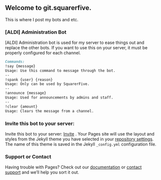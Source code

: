 ## Welcome to git.squarerfive.

This is where I post my bots and etc.



### [ALDI] Administration Bot

[ALDI] Administration bot is used for my server to ease things out and replace the other bots. If you want to use this on your server, it must be properly configured for each channel.

```markdown
Commands:
!say {message}
Usage: Use this command to message through the bot.
--
!spank {user} {reason}
Usage: Only can be used by SquarerFive.
--
!announce {message}
Usage: Used for announcements by admins and staff.
--
!clear {amount}
Usage: Clears the message from a channel.
```

### Invite this bot to your server:
Invite this bot to your server: [Invite](https://discordapp.com/api/oauth2/authorize?client_id=392807342246199297&permissions=8&scope=bot) .
Your Pages site will use the layout and styles from the Jekyll theme you have selected in your [repository settings](https://github.com/SquarerFive/S5_Server/settings). The name of this theme is saved in the Jekyll `_config.yml` configuration file.

### Support or Contact

Having trouble with Pages? Check out our [documentation](https://help.github.com/categories/github-pages-basics/) or [contact support](https://github.com/contact) and we’ll help you sort it out.
